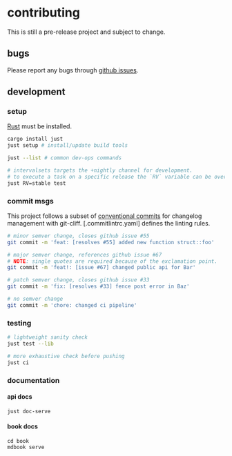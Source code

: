 contributing
============

This is still a pre-release project and subject to change.

## bugs

Please report any bugs through [github issues](https://github.com/gechelberger/intervalsets/issues).

## development

### setup

[Rust](https://www.rust-lang.org/tools/install) must be installed.

```sh
cargo install just
just setup # install/update build tools

just --list # common dev-ops commands

# intervalsets targets the +nightly channel for development.
# to execute a task on a specific release the `RV` variable can be overridden:
just RV=stable test
```

### commit msgs

This project follows a subset of [conventional commits](https://www.conventionalcommits.org/en/v1.0.0/)
for changelog management with git-cliff. [.commitlintrc.yaml] defines the linting
rules.

```sh
# minor semver change, closes github issue #55
git commit -m 'feat: [resolves #55] added new function struct::foo'

# major semver change, references github issue #67
# NOTE: single quotes are required because of the exclamation point.
git commit -m 'feat!: [issue #67] changed public api for Bar'

# patch semver change, closes github issue #33
git commit -m 'fix: [resolves #33] fence post error in Baz'

# no semver change
git commit -m 'chore: changed ci pipeline'
```

### testing

```sh
# lightweight sanity check
just test --lib

# more exhaustive check before pushing
just ci
```

### documentation

#### api docs
```
just doc-serve
```

#### book docs
```
cd book
mdbook serve
```

